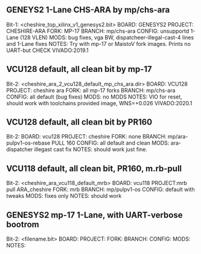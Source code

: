 
## GENEYS2 1-Lane CHS-ARA by mp/chs-ara
Bit-1:	<cheshire_top_xilinx_v1_genesys2.bit>
BOARD:	GENESYS2
PROJECT: CHESHIRE-ARA
FORK: MP-17
BRANCH: mp/chs-ara
CONFIG: unsupportd 1-Lane (128 VLEN)
MODS: bug fixes, vga BW, dispatcheer-illegal-cast-4 lines and 1-Lane fixes
NOTES:  Try with mp-17 or MaistoV fork images. Prints no UART-but CHECK
VIVADO:2019.1

## VCU128 default, all clean bit by mp-17
Bit-2:	<cheshire_ara_2_vcu128_default_mp_chs_ara.dir>
BOARD:	VCU128
PROJECT: cheshire ara 
FORK: all mp-17 forks
BRANCH: mp/chs-ara
CONFIG: all default (bug fixes)
MODS:  no MODS
NOTES: VIO for reset, should work with toolchains provided image, WNS=+0.026
VIVADO:2020.1

## VCU128 default, all clean bit by PR160
Bit-2:	<cheshire-160-vcu128-all-deafult-clean>
BOARD:	vcu128
PROJECT: cheshire
FORK:  none
BRANCH: mp/ara-pulpv1-os-rebase PULL 160
CONFIG: all default and clean
MODS: ara-dispatcher illegast cast fix
NOTES: should work just fine.

## VCU118 default, all clean bit, PR160, m.rb-pull
Bit-2:	<cheshire_ara_vcu118_default_mrb>
BOARD:	vcu118
PROJECT:mrb pull ARA_cheshire
FORK: mrb
BRANCH: mp/pulpv1-os
CONFIG: default with tweaks 
MODS: fixes only
NOTES: should work 

## GENESYS2 mp-17 1-Lane, with UART-verbose bootrom
Bit-2:	<filename.bit>
BOARD:
PROJECT:
FORK:
BRANCH:
CONFIG:
MODS:
NOTES:
